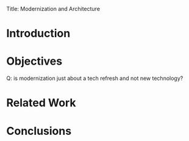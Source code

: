 Title: Modernization and Architecture

# Introduction

# Objectives
Q: is modernization just about a tech refresh and not new technology?


# Related Work

# Conclusions


